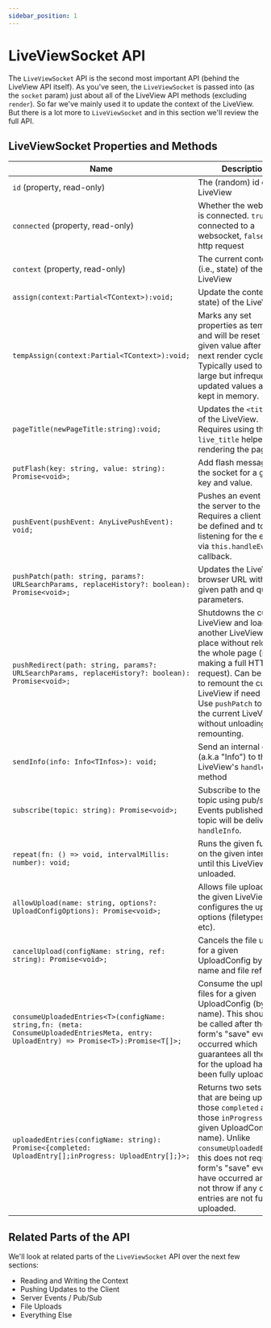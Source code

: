 ```yaml
---
sidebar_position: 1
---
```


# LiveViewSocket API

The `LiveViewSocket` API is the second most important API (behind the LiveView API itself). As you've seen, the
`LiveViewSocket` is passed into (as the `socket` param) just about all of the LiveView API methods (excluding `render`).
So far we've mainly used it to update the context of the LiveView. But there is a lot more to `LiveViewSocket` and in
this section we'll review the full API.

## LiveViewSocket Properties and Methods

| Name                                                                                                                                   | Description                                                                                                                                                                                                                                                                                      |
| -------------------------------------------------------------------------------------------------------------------------------------- | ------------------------------------------------------------------------------------------------------------------------------------------------------------------------------------------------------------------------------------------------------------------------------------------------ |
| `id` (property, read-only)                                                                                                             | The (random) id of the LiveView                                                                                                                                                                                                                                                                  |
| `connected` (property, read-only)                                                                                                      | Whether the websocket is connected. `true` if connected to a websocket, `false` for http request                                                                                                                                                                                                 |
| `context` (property, read-only)                                                                                                        | The current context (i.e., state) of the LiveView                                                                                                                                                                                                                                                |
| `assign(context:Partial<TContext>):void;`                                                                                              | Update the context (i.e., state) of the LiveView                                                                                                                                                                                                                                                 |
| `tempAssign(context:Partial<TContext>):void;`                                                                                          | Marks any set properties as temporary and will be reset to the given value after the next render cycle. Typically used to ensure large but infrequently updated values are not kept in memory.                                                                                                   |
| `pageTitle(newPageTitle:string):void;`                                                                                                 | Updates the `<title>` tag of the LiveView. Requires using the `live_title` helper in rendering the page.                                                                                                                                                                                         |
| `putFlash(key: string, value: string): Promise<void>;`                                                                                 | Add flash message to the socket for a given key and value.                                                                                                                                                                                                                                       |
| `pushEvent(pushEvent: AnyLivePushEvent): void;`                                                                                        | Pushes an event from the server to the client. Requires a client `Hook` to be defined and to be listening for the event via `this.handleEvent` callback.                                                                                                                                         |
| `pushPatch(path: string, params?: URLSearchParams, replaceHistory?: boolean): Promise<void>;`                                          | Updates the LiveView's browser URL with the given path and query parameters.                                                                                                                                                                                                                     |
| `pushRedirect(path: string, params?: URLSearchParams, replaceHistory?: boolean): Promise<void>;`                                       | Shutdowns the current LiveView and loads another LiveView in its place without reloading the whole page (i.e., making a full HTTP request). Can be used to remount the current LiveView if need be. Use `pushPatch` to update the current LiveView without unloading and remounting.             |
| `sendInfo(info: Info<TInfos>): void;`                                                                                                  | Send an internal event (a.k.a "Info") to the LiveView's `handleInfo` method                                                                                                                                                                                                                      |
| `subscribe(topic: string): Promise<void>;`                                                                                             | Subscribe to the given topic using pub/sub. Events published to this topic will be delivered to `handleInfo`.                                                                                                                                                                                    |
| `repeat(fn: () => void, intervalMillis: number): void;`                                                                                | Runs the given function on the given interval until this LiveView is unloaded.                                                                                                                                                                                                                   |
| `allowUpload(name: string, options?: UploadConfigOptions): Promise<void>;`                                                             | Allows file uploads for the given LiveView and configures the upload options (filetypes, size, etc).                                                                                                                                                                                             |
| `cancelUpload(configName: string, ref: string): Promise<void>;`                                                                        | Cancels the file upload for a given UploadConfig by config name and file ref.                                                                                                                                                                                                                    |
| `consumeUploadedEntries<T>(configName: string,fn: (meta: ConsumeUploadedEntriesMeta, entry: UploadEntry) => Promise<T>):Promise<T[]>;` | Consume the uploaded files for a given UploadConfig (by name). This should only be called after the form's "save" event has occurred which guarantees all the files for the upload have been fully uploaded.                                                                                     |
| `uploadedEntries(configName: string): Promise<{completed: UploadEntry[];inProgress: UploadEntry[];}>;`                                 | Returns two sets of files that are being uploaded, those `completed` and those `inProgress` for a given UploadConfig (by name). Unlike `consumeUploadedEntries`, this does not require the form's "save" event to have occurred and will not throw if any of the entries are not fully uploaded. |

## Related Parts of the API

We'll look at related parts of the `LiveViewSocket` API over the next few sections:

- Reading and Writing the Context
- Pushing Updates to the Client
- Server Events / Pub/Sub
- File Uploads
- Everything Else
